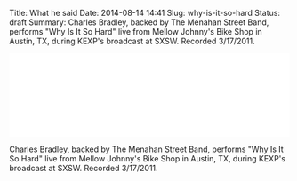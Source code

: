 Title: What he said
Date: 2014-08-14 14:41
Slug: why-is-it-so-hard
Status: draft
Summary: Charles Bradley, backed by The Menahan Street Band, performs "Why Is It So Hard" live from Mellow Johnny's Bike Shop in Austin, TX, during KEXP's broadcast at SXSW. Recorded 3/17/2011.

<iframe width="100%" src="//www.youtube.com/embed/yBdTVmSVq14" frameborder="0" allowfullscreen></iframe>

Charles Bradley, backed by The Menahan Street Band, performs "Why Is It So Hard" live from Mellow Johnny's Bike Shop in Austin, TX, during KEXP's broadcast at SXSW. Recorded 3/17/2011.
